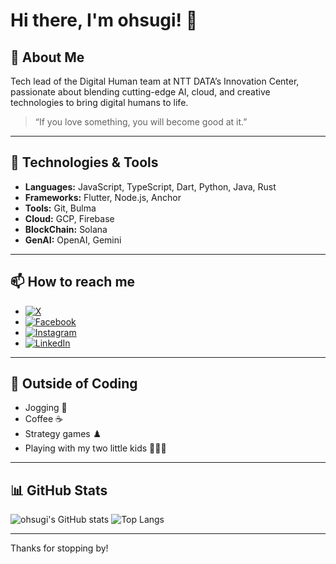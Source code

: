 # Hi there, I'm ohsugi! 👋

## 🚀 About Me

Tech lead of the Digital Human team at NTT DATA’s Innovation Center, passionate about blending cutting-edge AI, cloud, and creative technologies to bring digital humans to life.

> “If you love something, you will become good at it.”

---

## 🔧 Technologies & Tools
- **Languages:** JavaScript, TypeScript, Dart, Python, Java, Rust
- **Frameworks:** Flutter, Node.js, Anchor
- **Tools:** Git, Bulma
- **Cloud:** GCP, Firebase
- **BlockChain:** Solana
- **GenAI:** OpenAI, Gemini

---

## 📫 How to reach me
- [![X](https://img.shields.io/badge/X-1da1f2?style=for-the-badge&logo=x&logoColor=white)](https://x.com/Ohsugi)
- [![Facebook](https://img.shields.io/badge/Facebook-1877F2?style=for-the-badge&logo=facebook&logoColor=white)](https://www.facebook.com/naoki.ohsugi.1/)
- [![Instagram](https://img.shields.io/badge/Instagram-E4405F?style=for-the-badge&logo=instagram&logoColor=white)](https://www.instagram.com/naoki.ohsugi)
- [![LinkedIn](https://img.shields.io/badge/LinkedIn-0077B5?style=for-the-badge&logo=linkedin&logoColor=white)](https://www.linkedin.com/in/ohsugi/)

---

## 🎲 Outside of Coding

- Jogging 👟
- Coffee ☕
- Strategy games ♟️
- Playing with my two little kids 👨‍👧‍👦

---

## 📊 GitHub Stats

![ohsugi's GitHub stats](https://github-readme-stats.vercel.app/api?username=ohsugi&show_icons=true&theme=tokyonight)
![Top Langs](https://github-readme-stats.vercel.app/api/top-langs/?username=ohsugi&layout=compact&theme=tokyonight)

---

Thanks for stopping by!
